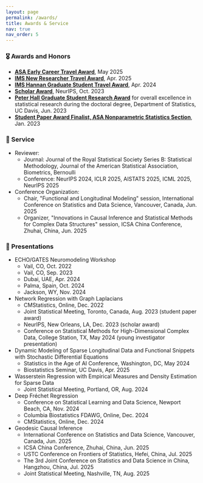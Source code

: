 ```yaml
---
layout: page
permalink: /awards/
title: Awards & Service
nav: true
nav_order: 5
---
```


### 🎖 Awards and Honors
- <ins>**[ASA Early Career Travel Award](https://www.amstat.org/your-career/awards/student-and-early-career-travel-fund)**</ins>, May 2025
- <ins>**[IMS New Researcher Travel Award](https://imstat.org/ims-awards/ims-new-researcher-travel-award/)**</ins>, Apr. 2025
- <ins>**[IMS Hannan Graduate Student Travel Award](https://imstat.org/ims-awards/ims-hannan-graduate-student-travel-award/)**</ins>, Apr. 2024
- <ins>**Scholar Award**</ins>, NeurIPS, Oct. 2023
- <ins>**Peter Hall Graduate Student Research Award**</ins> for overall excellence in statistical research during the doctoral degree, Department of Statistics, UC Davis, Jun. 2023
- <ins>**Student Paper Award Finalist, ASA Nonparametric Statistics Section**</ins>, Jan. 2023

### 📝 Service
- Reviewer:
  - Journal: Journal of the Royal Statistical Society Series B: Statistical Methodology, Journal of the American Statistical Association, Biometrics, Bernoulli
  - Conference: NeurIPS 2024, ICLR 2025, AISTATS 2025, ICML 2025, NeurIPS 2025
- Conference Organization:
  - Chair, "Functional and Longitudinal Modeling" session, International Conference on Statistics and Data Science, Vancouver, Canada, Jun. 2025
  - Organizer, "Innovations in Causal Inference and Statistical Methods for Complex Data Structures" session, ICSA China Conference, Zhuhai, China, Jun. 2025

### 💬 Presentations
- ECHO/GATES Neuromodeling Workshop
  - Vail, CO, Oct. 2022
  - Vail, CO, Sep. 2023
  - Dubai, UAE, Apr. 2024
  - Palma, Spain, Oct. 2024
  - Jackson, WY, Nov. 2024
- Network Regression with Graph Laplacians
  - CMStatistics, Online, Dec. 2022
  - Joint Statistical Meeting, Toronto, Canada, Aug. 2023 (student paper award)
  - NeurIPS, New Orleans, LA, Dec. 2023 (scholar award)
  - Conference on Statistical Methods for High-Dimensional Complex Data, College Station, TX, May 2024 (young investigator presentation)
- Dynamic Modeling of Sparse Longitudinal Data and Functional Snippets with Stochastic Differential Equations
  - Statistics in the Age of AI Conference, Washington, DC, May 2024
  - Biostatistics Seminar, UC Davis, Apr. 2025
- Wasserstein Regression with Empirical Measures and Density Estimation for Sparse Data
  - Joint Statistical Meeting, Portland, OR, Aug. 2024
- Deep Fréchet Regression
  - Conference on Statistical Learning and Data Science, Newport Beach, CA, Nov. 2024
  - Columbia Biostatistics FDAWG, Online, Dec. 2024
  - CMStatistics, Online, Dec. 2024
- Geodesic Causal Inference
  - International Conference on Statistics and Data Science, Vancouver, Canada, Jun. 2025
  - ICSA China Conference, Zhuhai, China, Jun. 2025
  - USTC Conference on Frontiers of Statistics, Hefei, China, Jul. 2025
  - The 3rd Joint Conference on Statistics and Data Science in China, Hangzhou, China, Jul. 2025
  - Joint Statistical Meeting, Nashville, TN, Aug. 2025
